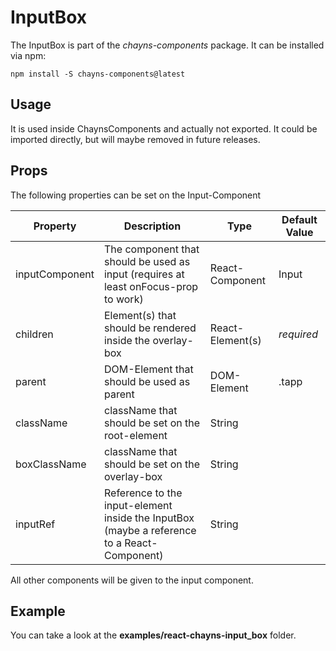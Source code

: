 # InputBox

The InputBox is part of the *chayns-components* package. It can be installed via npm:

    npm install -S chayns-components@latest


## Usage ##

It is used inside ChaynsComponents and actually not exported.
It could be imported directly, but will maybe removed in future releases.


## Props ##

The following properties can be set on the Input-Component

| Property       | Description                                                                                 | Type             | Default Value |
|----------------|---------------------------------------------------------------------------------------------|------------------|---------------|
| inputComponent | The component that should be used as input (requires at least onFocus-prop to work)         | React-Component  | Input         |
| children       | Element(s) that should be rendered inside the overlay-box                                   | React-Element(s) | *required*    |
| parent         | DOM-Element that should be used as parent                                                   | DOM-Element      | .tapp         |
| className      | className that should be set on the root-element                                            | String           |               |
| boxClassName   | className that should be set on the overlay-box                                             | String           |               |
| inputRef       | Reference to the input-element inside the InputBox (maybe a reference to a React-Component) | String           |               |

All other components will be given to the input component.

## Example ##

You can take a look at the **examples/react-chayns-input_box** folder.
